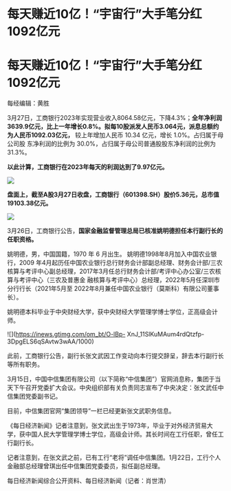 # 每天赚近10亿！“宇宙行”大手笔分红1092亿元

# 每天赚近10亿！“宇宙行”大手笔分红1092亿元

每经编辑：黄胜

3月27日，工商银行2023年实现营业收入8064.58亿元，下降4.3%；**全年净利润3639.9亿元，比上一年增长0.8%。拟每10股派发人民币3.064元，派息总额约为人民币1092.03亿元，**
较上年增加人民币 10.34 亿元，增长 1.0%。占归属于母公司股 东净利润的比例为 30.0%，占归属于母公司普通股股东净利润的比例为 31.3%。

**以此计算，工商银行在2023年每天的利润达到了9.97亿元。**

![](https://inews.gtimg.com/om_bt/Oa0WItOFdiT60umvSQeipqtToGUAH9xkqTHhOVMK0jJ3sAA/1000)

**盘面上，截至A股3月27日收盘，工商银行（601398.SH）股价5.36元，总市值19103.38亿元。**

![](https://inews.gtimg.com/om_bt/OdB9OUe1HovBdgvpbRoMFHOXfj9i8uiGQNNn2c2p-S5nIAA/1000)

3月26日，工商银行公告，**国家金融监督管理总局已核准姚明德担任本行副行长的任职资格。**

姚明德，男，中国国籍，1970 年 6 月出生。 姚明德1998年8月加入中国农业银行，2009
年4月起历任中国农业银行总行财务会计部副总经理、财务会计部/三农核算与考评中心副总经理，2017年3月任总行财务会计部/考评中心办公室/三农核算与考评中心（三农及普惠金
融核算与考评中心）总经理，2022年5月任深圳市分行行长（2021年5月至 2022年8月兼任中国农业银行（莫斯科）有限公司董事长）。

姚明德本科毕业于中央财经大学，获中央财经大学管理学博士学位，正高级会计师。

![](https://inews.gtimg.com/om_bt/O-lBp-
XnJ_11SlKuMAum4rdQtzfp-3DpgELS6qSAvtw3wAA/1000)

此前，工商银行公告，副行长张文武因工作变动向本行提交辞呈，辞去本行副行长等所有职务。

3月15日，中国中信集团有限公司（以下简称“中信集团”）官网消息称，集团于当天下午召开党委扩大会议。中央组织部有关负责同志宣布了中央决定：张文武任中信集团党委副书记。

目前，中信集团官网“集团领导”一栏已经更新张文武职务信息。

《每日经济新闻》记者注意到，张文武出生于1973年，毕业于对外经济贸易大学，获中国人民大学管理学博士学位，高级会计师。其长时间在工行任职，曾任工行副行长。

记者注意到，在张文武之前，已有工行“老将”调任中信集团。1月22日，工行个人金融部总经理曾琪出任中信集团党委委员，拟任副总经理。

每日经济新闻综合公开资料、每日经济新闻（记者：肖世清）

